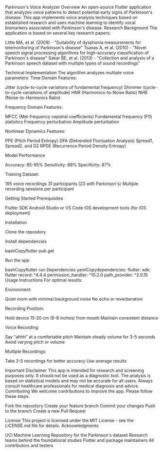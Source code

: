 Parkinson's Voice Analyzer
Overview
An open-source Flutter application that analyzes voice patterns to detect potential early signs of Parkinson's disease. This app implements voice analysis techniques based on established research and uses machine learning to identify vocal biomarkers associated with Parkinson's disease.
Research Background
The application is based on several key research papers:

Little MA, et al. (2009) - "Suitability of dysphonia measurements for telemonitoring of Parkinson's disease"
Tsanas A, et al. (2010) - "Novel speech signal processing algorithms for high-accuracy classification of Parkinson's disease"
Sakar BE, et al. (2013) - "Collection and analysis of a Parkinson speech dataset with multiple types of sound recordings"

Technical Implementation
The algorithm analyzes multiple voice parameters:
Time Domain Features:

Jitter (cycle-to-cycle variations of fundamental frequency)
Shimmer (cycle-to-cycle variations of amplitude)
HNR (Harmonics-to-Noise Ratio)
NHR (Noise-to-Harmonics Ratio)

Frequency Domain Features:

MFCC (Mel-frequency cepstral coefficients)
Fundamental frequency (F0) statistics
Frequency perturbation
Amplitude perturbation

Nonlinear Dynamics Features:

PPE (Pitch Period Entropy)
DFA (Detrended Fluctuation Analysis)
Spread1, Spread2, and D2
RPDE (Recurrence Period Density Entropy)

Model Performance

Accuracy: 85-95%
Sensitivity: 88%
Specificity: 87%

Training Dataset:

195 voice recordings
31 participants (23 with Parkinson's)
Multiple recording sessions per participant

Getting Started
Prerequisites

Flutter SDK
Android Studio or VS Code
iOS development tools (for iOS deployment)

Installation

Clone the repository

Install dependencies

bashCopyflutter pub get

Run the app

bashCopyflutter run
Dependencies
yamlCopydependencies:
  flutter:
    sdk: flutter
  record: ^4.4.4
  permission_handler: ^10.2.0
  path_provider: ^2.0.15
Usage Instructions
For optimal results:

Environment:

Quiet room with minimal background noise
No echo or reverberation


Recording Position:

Hold device 15-20 cm (6-8 inches) from mouth
Maintain consistent distance


Voice Recording:

Say "ahhh" at a comfortable pitch
Maintain steady volume for 3-5 seconds
Avoid varying pitch or volume


Multiple Recordings:

Take 3-5 recordings for better accuracy
Use average results



Important Disclaimer
This app is intended for research and screening purposes only. It should not be used as a diagnostic tool. The analysis is based on statistical models and may not be accurate for all users. Always consult healthcare professionals for medical diagnosis and advice.
Contributing
We welcome contributions to improve the app. Please follow these steps:

Fork the repository
Create your feature branch
Commit your changes
Push to the branch
Create a new Pull Request

License
This project is licensed under the MIT License - see the LICENSE.md file for details.
Acknowledgments

UCI Machine Learning Repository for the Parkinson's dataset
Research teams behind the foundational studies
Flutter and package maintainers
All contributors and testers
